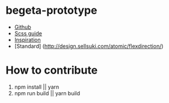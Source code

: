 # begeta-prototype
- [Github](https://github.com/Sellsuki/begeta)
- [Scss guide](http://sass-lang.com/guide)
- [Inspiration](https://github.com/BioMaRu/biomatic)
- [Standard] (http://design.sellsuki.com/atomic/flexdirection/)

# How to contribute
1. npm install || yarn
2. npm run build || yarn build
